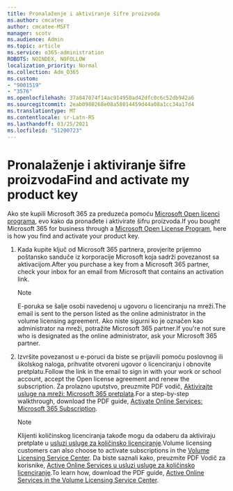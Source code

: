 ```yaml
---
title: Pronalaženje i aktiviranje šifre proizvoda
ms.author: cmcatee
author: cmcatee-MSFT
manager: scotv
ms.audience: Admin
ms.topic: article
ms.service: o365-administration
ROBOTS: NOINDEX, NOFOLLOW
localization_priority: Normal
ms.collection: Adm_O365
ms.custom:
- "9001519"
- "3576"
ms.openlocfilehash: 37a847074f14ac914950ad42dfc0c6c52db942a6
ms.sourcegitcommit: 2eab0980268e08a58014459d44a08a1cc34a17d4
ms.translationtype: MT
ms.contentlocale: sr-Latn-RS
ms.lasthandoff: 03/25/2021
ms.locfileid: "51200723"
---
```

# <a name="find-and-activate-my-product-key"></a><span data-ttu-id="d2679-102">Pronalaženje i aktiviranje šifre proizvoda</span><span class="sxs-lookup"><span data-stu-id="d2679-102">Find and activate my product key</span></span>

<span data-ttu-id="d2679-103">Ako ste kupili Microsoft 365 za preduzeća pomoću [Microsoft Open licenci programa](https://go.microsoft.com/fwlink/p/?LinkID=613298), evo kako da pronađete i aktivirate šifru proizvoda.</span><span class="sxs-lookup"><span data-stu-id="d2679-103">If you bought Microsoft 365 for business through a [Microsoft Open License Program](https://go.microsoft.com/fwlink/p/?LinkID=613298), here is how you find and activate your product key.</span></span>

1. <span data-ttu-id="d2679-104">Kada kupite ključ od Microsoft 365 partnera, provjerite prijemno poštansko sanduče iz korporacije Microsoft koja sadrži povezanost sa aktivacijom.</span><span class="sxs-lookup"><span data-stu-id="d2679-104">After you purchase a key from a Microsoft 365 partner, check your inbox for an email from Microsoft that contains an activation link.</span></span>

    > [!NOTE]
    > <span data-ttu-id="d2679-105">E-poruka se šalje osobi navedenoj u ugovoru o licenciranju na mreži.</span><span class="sxs-lookup"><span data-stu-id="d2679-105">The email is sent to the person listed as the online administrator in the volume licensing agreement.</span></span> <span data-ttu-id="d2679-106">Ako niste sigurni ko je označen kao administrator na mreži, potražite Microsoft 365 partner.</span><span class="sxs-lookup"><span data-stu-id="d2679-106">If you're not sure who is designated as the online administrator, ask your Microsoft 365 partner.</span></span>
1. <span data-ttu-id="d2679-107">Izvršite povezanost u e-poruci da biste se prijavili pomoću poslovnog ili školskog naloga, prihvatite otvoreni ugovor o licenciranju i obnovite pretplatu.</span><span class="sxs-lookup"><span data-stu-id="d2679-107">Follow the link in the email to sign in with your work or school account, accept the Open license agreement and renew the subscription.</span></span> <span data-ttu-id="d2679-108">Za prolazno uputstvo, preuzmite PDF vodič, [Aktivirajte usluge na mreži: Microsoft 365 pretplata](https://go.microsoft.com/fwlink/p/?LinkId=618100).</span><span class="sxs-lookup"><span data-stu-id="d2679-108">For a step-by-step walkthrough, download the PDF guide, [Activate Online Services: Microsoft 365 Subscription](https://go.microsoft.com/fwlink/p/?LinkId=618100).</span></span>

    > [!NOTE]
    > <span data-ttu-id="d2679-109">Klijenti količinskog licenciranja takođe mogu da odaberu da aktiviraju pretplate u [usluzi usluge za količinsko licenciranje](https://go.microsoft.com/fwlink/p/?LinkID=282016).</span><span class="sxs-lookup"><span data-stu-id="d2679-109">Volume licensing customers can also choose to activate subscriptions in the [Volume Licensing Service Center](https://go.microsoft.com/fwlink/p/?LinkID=282016).</span></span> <span data-ttu-id="d2679-110">Da biste saznali kako, preuzmite PDF Vodič za korisnike, [Active Online Services u usluzi usluge za količinsko licenciranje](https://go.microsoft.com/fwlink/p/?LinkId=618096).</span><span class="sxs-lookup"><span data-stu-id="d2679-110">To learn how, download the PDF guide, [Active Online Services in the Volume Licensing Service Center](https://go.microsoft.com/fwlink/p/?LinkId=618096).</span></span>